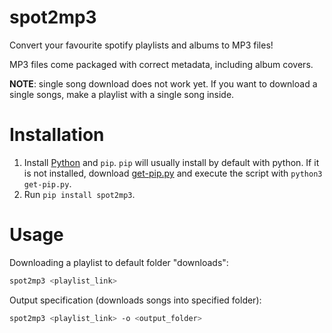# spot2mp3
Convert your favourite spotify playlists and albums to MP3 files!

MP3 files come packaged with correct metadata, including album covers.

**NOTE**: single song download does not work yet. If you want to download a single songs, make a playlist with a single song inside.

# Installation 
1. Install [Python](https://www.python.org/downloads/) and `pip`. `pip` will usually install by default with python. If it is not installed, download [get-pip.py](https://bootstrap.pypa.io/get-pip.py) and execute the script with `python3 get-pip.py`.
2. Run ```pip install spot2mp3```.

# Usage
Downloading a playlist to default folder "downloads":
``` bash
spot2mp3 <playlist_link>
```
Output specification (downloads songs into specified folder):
```bash
spot2mp3 <playlist_link> -o <output_folder>
```
